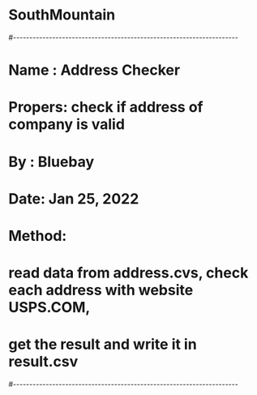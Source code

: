 # SouthMountain
#---------------------------------------------------------------------
# Name : Address Checker
# Propers: check if address of company is valid
# By : Bluebay
# Date: Jan 25, 2022
# Method: 
#     read data from address.cvs, check each address with website USPS.COM, 
#     get the result and write it in result.csv
#---------------------------------------------------------------------
